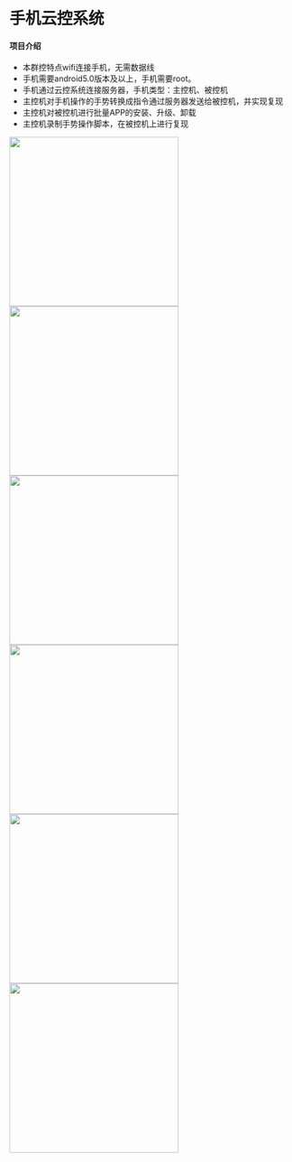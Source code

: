# 手机云控系统

#### 项目介绍
- 本群控特点wifi连接手机，无需数据线
- 手机需要android5.0版本及以上，手机需要root。
- 手机通过云控系统连接服务器，手机类型：主控机、被控机
- 主控机对手机操作的手势转换成指令通过服务器发送给被控机，并实现复现
- 主控机对被控机进行批量APP的安装、升级、卸载
- 主控机录制手势操作脚本，在被控机上进行复现
<img src="http://www.pchmall.com/Public/wx_func/1.jpg"  height = "300" />
<img src="http://www.pchmall.com/Public/wx_func/2.jpg"  height = "300" />
<img src="http://www.pchmall.com/Public/wx_func/3.jpg"  height = "300" />
<img src="http://www.pchmall.com/Public/wx_func/4.jpg"  height = "300" />
<img src="http://www.pchmall.com/Public/wx_func/5.jpg"  height = "300" />
<img src="http://www.pchmall.com/Public/wx_func/6.jpg"  height = "300" />











